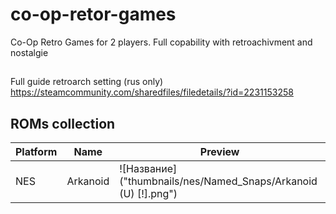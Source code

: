# co-op-retor-games
Co-Op Retro Games for 2 players. Full copability with retroachivment and nostalgie


##
Full guide retroarch setting (rus only) https://steamcommunity.com/sharedfiles/filedetails/?id=2231153258

## ROMs collection

| Platform     | Name | Preview                                                         |
|--------------|-----|-----------------------------------------------------------------|
| NES          | Arkanoid | ![Название]("thumbnails/nes/Named_Snaps/Arkanoid (U) \[!].png") |
